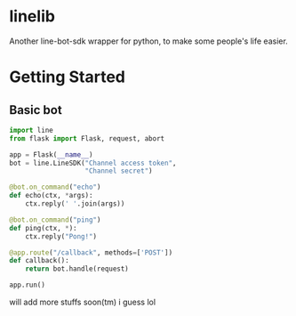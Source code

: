 # linelib
Another line-bot-sdk wrapper for python, to make some people's life easier.

# Getting Started
## Basic bot
```py
import line
from flask import Flask, request, abort

app = Flask(__name__)
bot = line.LineSDK("Channel access token",
                   "Channel secret")

@bot.on_command("echo")
def echo(ctx, *args):
    ctx.reply(' '.join(args))

@bot.on_command("ping")
def ping(ctx, *):
    ctx.reply("Pong!")

@app.route("/callback", methods=['POST'])
def callback():
    return bot.handle(request)

app.run()
```

will add more stuffs soon(tm) i guess lol